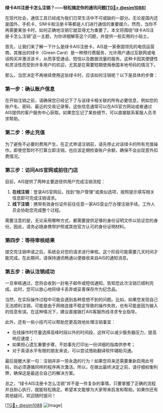 **绿卡AIS注册卡怎么注销？——轻松搞定你的通讯问题[[TG💪+ @esim1088](https://t.me/s/esim1088)]**

在现代社会，通信工具已经成为我们日常生活中不可或缺的一部分。无论是国内还是国外，手机卡、SIM卡和注册卡等都是人们进行通信的重要媒介。然而，当你不再需要某张卡时，如何正确地注销它就显得尤为重要了。本文将围绕“绿卡AIS注册卡怎么注销”这一主题，为你详细解答这个问题，并提供一些实用的小贴士。

首先，让我们来了解一下什么是绿卡AIS注册卡。AIS是一家泰国领先的电信运营商，其推出的绿卡（Green Card）是一种预付费服务，允许用户通过互联网或电话购买并激活该卡，从而享受通话、短信以及数据流量的服务。这种卡因其便捷性和灵活性而受到许多用户的欢迎，尤其是在需要短期使用泰国本地号码的情况下。

那么，当您决定不再继续使用这张绿卡时，应该如何注销呢？以下是具体的步骤：

### **第一步：确认账户信息**
在开始注销之前，请确保您已经记下了与该绿卡相关联的所有必要信息，例如您的账户名、密码、最近的交易记录等。这些信息通常可以在AIS官方网站或者通过AIS提供的客户服务中心获取。如果您忘记了某些细节，可以直接联系客服人员寻求帮助。

### **第二步：停止充值**
为了避免不必要的费用产生，在正式申请注销前，请先停止对该绿卡的所有充值操作。即使您暂时不打算立即注销，也应该定期检查账户余额，确保不会出现意外扣费情况。

### **第三步：访问AIS官网或前往门店**
目前，AIS提供了两种主要途径供用户完成注销流程：
1. **在线注销**：登录AIS官网后，找到“账户管理”或类似选项，按照提示填写相关信息即可完成注销请求。
2. **线下注销**：携带有效身份证件前往任意一家AIS营业厅办理注销手续。工作人员会协助您完成整个过程。

需要注意的是，无论采用哪种方式，都需要提供足够的身份证明文件以验证您的身份。因此，请务必随身携带护照或其他官方认可的身份证明材料。

### **第四步：等待审核结果**
提交完注销申请之后，系统会对您的请求进行审核。这个阶段可能需要几天时间才能完成。在此期间，请保持通讯畅通以便接收来自AIS的通知消息。

### **第五步：确认注销成功**
一旦审核通过，您将会收到一封电子邮件或短信通知，告知您此次注销已顺利完成。此时，您可以放心地将绿卡丢弃或妥善保存作为纪念品。

当然，在实际操作过程中可能会遇到各种意想不到的问题。比如，如果您发现自己无法顺利注销，可能是由于网络连接不稳定导致的操作失败，也有可能是因为输入的信息有误。在这种情况下，建议直接拨打AIS客服热线寻求专业指导。

此外，还有一些小技巧可以帮助您更高效地处理注销事宜：
- 在线操作时尽量选择高峰时段以外的时间段，这样可以减少服务器压力，提高响应速度；
- 如果担心遗忘重要步骤，不妨事先打印出一份详细的指南供参考；
- 对于英语水平有限的朋友来说，可以尝试借助翻译软件辅助沟通。

最后提醒大家一句：注销并非一劳永逸的行为！如果您将来还需要重新启用此号码，则必须遵循同样的程序再次激活。所以，在做出最终决定之前，请仔细权衡利弊，确保这是最适合自己的解决方案。

总之，“绿卡AIS注册卡怎么注销”并不是一件复杂的事情，只要掌握了正确的流程并且耐心执行，就能轻松搞定。希望本文能够为大家带来启发和帮助。如果你还有其他疑问，欢迎随时提问！

[[TG💪+ @esim1088](https://t.me/s/esim1088) ![Image](https://i.postimg.cc/4NQfJmqS/Snipaste-2025-05-13-00-14-12.png)]